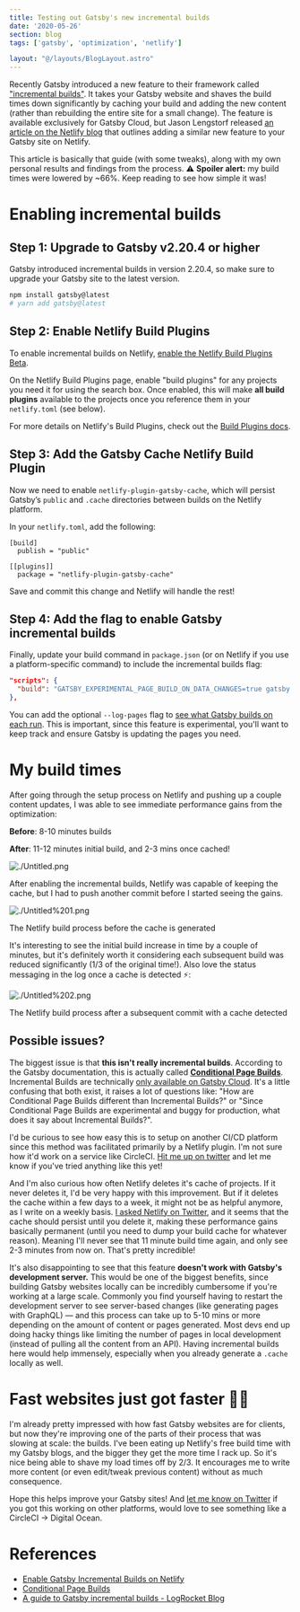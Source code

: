 ```yaml
---
title: Testing out Gatsby's new incremental builds
date: '2020-05-26'
section: blog
tags: ['gatsby', 'optimization', 'netlify']

layout: "@/layouts/BlogLayout.astro"
---
```


Recently Gatsby introduced a new feature to their framework called ["incremental builds"](https://www.gatsbyjs.org/blog/2020-04-22-announcing-incremental-builds/). It takes your Gatsby website and shaves the build times down significantly by caching your build and adding the new content (rather than rebuilding the entire site for a small change). The feature is available exclusively for Gatsby Cloud, but Jason Lengstorf released [an article on the Netlify blog](https://www.netlify.com/blog/2020/04/23/enable-gatsby-incremental-builds-on-netlify/?utm_source=twitter&utm_medium=gatsby-inc-builds-jl&utm_campaign=devex) that outlines adding a similar new feature to your Gatsby site on Netlify.

This article is basically that guide (with some tweaks), along with my own personal results and findings from the process. ⚠️ **Spoiler alert:** my build times were lowered by ~66%. Keep reading to see how simple it was!

# Enabling incremental builds

## **Step 1: Upgrade to Gatsby v2.20.4 or higher**

Gatsby introduced incremental builds in version 2.20.4, so make sure to upgrade your Gatsby site to the latest version.

```bash
npm install gatsby@latest
# yarn add gatsby@latest
```

## **Step 2: Enable Netlify Build Plugins**

To enable incremental builds on Netlify, [enable the Netlify Build Plugins Beta](https://app.netlify.com/enable-beta?utm_source=blog&utm_medium=gatsby-inc-builds-jl&utm_campaign=devex?utm_source=twitter&utm_medium=gatsby-inc-builds-jl&utm_campaign=devex).

On the Netlify Build Plugins page, enable "build plugins" for any projects you need it for using the search box. Once enabled, this will make **all build plugins** available to the projects once you reference them in your `netlify.toml` (see below).

For more details on Netlify's Build Plugins, check out the [Build Plugins docs](https://docs.netlify.com/configure-builds/build-plugins/?utm_source=blog&utm_medium=gatsby-inc-builds-jl&utm_campaign=devex).

## **Step 3: Add the Gatsby Cache Netlify Build Plugin**

Now we need to enable `netlify-plugin-gatsby-cache`, which will persist Gatsby’s `public` and `.cache` directories between builds on the Netlify platform.

In your `netlify.toml`, add the following:

```
[build]
  publish = "public"

[[plugins]]
  package = "netlify-plugin-gatsby-cache"
```

Save and commit this change and Netlify will handle the rest!

## **Step 4: Add the flag to enable Gatsby incremental builds**

Finally, update your build command in `package.json` (or on Netlify if you use a platform-specific command) to include the incremental builds flag:

```json
"scripts": {
  "build": "GATSBY_EXPERIMENTAL_PAGE_BUILD_ON_DATA_CHANGES=true gatsby build --log-pages"
},
```

You can add the optional `--log-pages` flag to [see what Gatsby builds on each run](https://www.gatsbyjs.org/docs/conditional-page-builds/#reporting-what-has-been-built). This is important, since this feature is experimental, you'll want to keep track and ensure Gatsby is updating the pages you need.

# My build times

After going through the setup process on Netlify and pushing up a couple content updates, I was able to see immediate performance gains from the optimization:

**Before**: 8-10 minutes builds

**After**: 11-12 minutes initial build, and 2-3 mins once cached!

![./Untitled.png](./Untitled.png)

After enabling the incremental builds, Netlify was capable of keeping the cache, but I had to push another commit before I started seeing the gains.

![./Untitled%201.png](./Untitled%201.png)

The Netlify build process before the cache is generated

It's interesting to see the initial build increase in time by a couple of minutes, but it's definitely worth it considering each subsequent build was reduced significantly (1/3 of the original time!). Also love the status messaging in the log once a cache is detected ⚡️:

![./Untitled%202.png](./Untitled%202.png)

The Netlify build process after a subsequent commit with a cache detected

## Possible issues?

The biggest issue is that **this isn't really incremental builds**. According to the Gatsby documentation, this is actually called [**Conditional Page Builds**](https://www.gatsbyjs.org/docs/conditional-page-builds/). Incremental Builds are technically [only available on Gatsby Cloud](https://www.gatsbyjs.com/docs/incremental-builds/). It's a little confusing that both exist, it raises a lot of questions like: "How are Conditional Page Builds different than Incremental Builds?" or "Since Conditional Page Builds are experimental and buggy for production, what does it say about Incremental Builds?".

I'd be curious to see how easy this is to setup on another CI/CD platform since this method was facilitated primarily by a Netlify plugin. I'm not sure how it'd work on a service like CircleCI. [Hit me up on twitter](https://twitter.com/whoisryosuke) and let me know if you've tried anything like this yet!

And I'm also curious how often Netlify deletes it's cache of projects. If it never deletes it, I'd be very happy with this improvement. But if it deletes the cache within a few days to a week, it might not be as helpful anymore, as I write on a weekly basis. [I asked Netlify on Twitter](https://twitter.com/whoisryosuke/status/1265411123840380930), and it seems that the cache should persist until you delete it, making these performance gains basically permanent (until you need to dump your build cache for whatever reason). Meaning I'll never see that 11 minute build time again, and only see 2-3 minutes from now on. That's pretty incredible!

It's also disappointing to see that this feature **doesn't work with Gatsby's development server.** This would be one of the biggest benefits, since building Gatsby websites locally can be incredibly cumbersome if you're working at a large scale. Commonly you find yourself having to restart the development server to see server-based changes (like generating pages with GraphQL) — and this process can take up to 5-10 mins or more depending on the amount of content or pages generated. Most devs end up doing hacky things like limiting the number of pages in local development (instead of pulling all the content from an API). Having incremental builds here would help immensely, especially when you already generate a `.cache` locally as well.

# Fast websites just got faster 🐇💨

I'm already pretty impressed with how fast Gatsby websites are for clients, but now they're improving one of the parts of their process that was slowing at scale: the builds. I've been eating up Netlify's free build time with my Gatsby blogs, and the bigger they get the more time I rack up. So it's nice being able to shave my load times off by 2/3. It encourages me to write more content (or even edit/tweak previous content) without as much consequence.

Hope this helps improve your Gatsby sites! And [let me know on Twitter](https://twitter.com/whoisryosuke) if you got this working on other platforms, would love to see something like a CircleCI → Digital Ocean.

# References

- [Enable Gatsby Incremental Builds on Netlify](https://www.netlify.com/blog/2020/04/23/enable-gatsby-incremental-builds-on-netlify/?utm_source=twitter&utm_medium=gatsby-inc-builds-jl&utm_campaign=devex)
- [Conditional Page Builds](http://gatsbyjs.org/docs/conditional-page-builds/)
- [A guide to Gatsby incremental builds - LogRocket Blog](https://blog.logrocket.com/gatsby-incremental-builds/)
